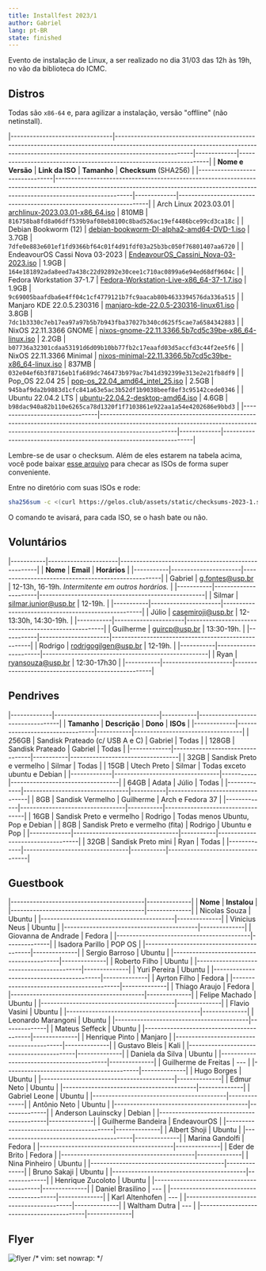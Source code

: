 ```yaml
---
title: Installfest 2023/1
author: Gabriel
lang: pt-BR
state: finished
---
```


Evento de instalação de Linux, a ser realizado no dia 31/03 das 12h às 19h, no vão da biblioteca do ICMC.

## Distros

Todas são `x86-64` e, para agilizar a instalação, versão "offline" (não netinstall).

|--------------------------------|------------------------------------------------------------------------------------------------------------------------------------------------------------------------------------|-------------|--------------------------------------------------------------------|
| **Nome e Versão**              | **Link da ISO**                                                                                                                                                                    | **Tamanho** | **Checksum** (SHA256)                                              |
|--------------------------------|------------------------------------------------------------------------------------------------------------------------------------------------------------------------------------|-------------|--------------------------------------------------------------------|
| Arch Linux 2023.03.01          | [archlinux-2023.03.01-x86_64.iso](https://mirror.ufscar.br/archlinux/iso/2023.03.01/archlinux-2023.03.01-x86_64.iso)                                                               | 810MB       | `816758ba8fd8a06dff539b9af08eb8100c8bad526ac19ef4486bce99cd3ca18c` |
| Debian Bookworm (12)           | [debian-bookworm-DI-alpha2-amd64-DVD-1.iso](https://cdimage.debian.org/cdimage/bookworm_di_alpha2/amd64/iso-dvd/debian-bookworm-DI-alpha2-amd64-DVD-1.iso)                         | 3.7GB       | `7dfe0e883e601ef1fd9366bf64c01f4d91fdf03a25b3bc050f76801407aa6720` |
| EndeavourOS Cassi Nova 03-2023 | [EndeavourOS_Cassini_Nova-03-2023.iso](https://github.com/endeavouros-team/ISO/releases/download/1-EndeavourOS-ISO-releases-archive/EndeavourOS_Cassini_Nova-03-2023.iso)          | 1.9GB       | `164e181892ada8eed7a438c22d92892e30cee1c710ac0899a6e94ed68df9604c` |
| Fedora Workstation 37-1.7      | [Fedora-Workstation-Live-x86_64-37-1.7.iso](https://download.fedoraproject.org/pub/fedora/linux/releases/37/Workstation/x86_64/iso/Fedora-Workstation-Live-x86_64-37-1.7.iso)      | 1.9GB       | `9c69005baafdba6e4ff04c1cf4779121b7fc9aacab80b4633394576da336a515` |
| Manjaro KDE 22.0.5.230316      | [manjaro-kde-22.0.5-230316-linux61.iso](https://download.manjaro.org/kde/22.0.5/manjaro-kde-22.0.5-230316-linux61.iso)                                                             | 3.8GB       | `7dc1b3330c7eb17ea97a97b5b7b943fba37027b340cd625f5cae7a6584342883` |
| NixOS 22.11.3366 GNOME         | [nixos-gnome-22.11.3366.5b7cd5c39be-x86_64-linux.iso](https://releases.nixos.org/nixos/22.11/nixos-22.11.3366.5b7cd5c39be/nixos-gnome-22.11.3366.5b7cd5c39be-x86_64-linux.iso)     | 2.2GB       | `b07736a32301cdaa53191d6d09b10bb77fb2c17eaafd03d5accfd3c44f2ee5f6` |
| NixOS 22.11.3366 Minimal       | [nixos-minimal-22.11.3366.5b7cd5c39be-x86_64-linux.iso](https://releases.nixos.org/nixos/22.11/nixos-22.11.3366.5b7cd5c39be/nixos-minimal-22.11.3366.5b7cd5c39be-x86_64-linux.iso) | 837MB       | `032e04ef6b3f8716eb1fa689dc746473b979ac7b41d392399e313e2e21fb8df9` |
| Pop_OS 22.04 25                | [pop-os_22.04_amd64_intel_25.iso](https://iso.pop-os.org/22.04/amd64/intel/25/pop-os_22.04_amd64_intel_25.iso)                                                                     | 2.5GB       | `945baf9da2b9883d1cfc841a63e5ac3b52df1b9038beef8ef3c95142cede0346` |
| Ubuntu 22.04.2 LTS             | [ubuntu-22.04.2-desktop-amd64.iso](https://releases.ubuntu.com/22.04.2/ubuntu-22.04.2-desktop-amd64.iso)                                                                           | 4.6GB       | `b98dac940a82b110e6265ca78d1320f1f7103861e922aa1a54e4202686e9bbd3` |
|--------------------------------|------------------------------------------------------------------------------------------------------------------------------------------------------------------------------------|-------------|--------------------------------------------------------------------|

Lembre-se de usar o checksum. Além de eles estarem na tabela acima, você pode
baixar [esse arquivo](/assets/static/checksums-2023-1.sha256)
para checar as ISOs de forma super conveniente.

Entre no diretório com suas ISOs e rode:

```bash
sha256sum -c <(curl https://gelos.club/assets/static/checksums-2023-1.sha256)
```

O comando te avisará, para cada ISO, se o hash bate ou não.

## Voluntários

|-----------|----------------------|----------------------------------------------------|
| **Nome**  | **Email**            | **Horários**                                       |
|-----------|----------------------|----------------------------------------------------|
| Gabriel   | g.fontes@usp.br      | 12-13h, 16-19h. _Intermitente em outros horários._ |
|-----------|----------------------|----------------------------------------------------|
| Silmar    | silmar.junior@usp.br | 12-19h.                                            |
|-----------|----------------------|----------------------------------------------------|
| Júlio     | casemiroji@usp.br    | 12-13:30h, 14:30-19h.                              |
|-----------|----------------------|----------------------------------------------------|
| Guilherme | guircp@usp.br        | 13:30-19h.                                         |
|-----------|----------------------|----------------------------------------------------|
| Rodrigo   | rodrigogilgen@usp.br | 12-19h.                                            |
|-----------|----------------------|----------------------------------------------------|
| Ryan      | ryansouza@usp.br     | 12:30-17h30                                        |
|-----------|----------------------|----------------------------------------------------|


## Pendrives

|-------------|---------------------------------|-----------|----------------------------------|
| **Tamanho** | **Descrição**                   | **Dono**  | **ISOs**                         |
|-------------|---------------------------------|-----------|----------------------------------|
| 256GB       | Sandisk Prateado (c/ USB A e C) | Gabriel   | Todas                            |
| 128GB       | Sandisk Prateado                | Gabriel   | Todas                            |
|-------------|---------------------------------|-----------|----------------------------------|
| 32GB        | Sandisk Preto e vermelho        | Silmar    | Todas                            |
| 15GB        | Utech Preto                     | Silmar    | Todas exceto ubuntu e Debian     |
|-------------|---------------------------------|-----------|----------------------------------|
| 64GB        | Adata                           | Júlio     | Todas                            |
|-------------|---------------------------------|-----------|----------------------------------|
| 8GB         | Sandisk Vermelho                | Guilherme | Arch e Fedora 37                 |
|-------------|---------------------------------|-----------|----------------------------------|
| 16GB        | Sandisk Preto e vermelho        | Rodrigo   | Todas menos Ubuntu, Pop e Debian |
| 8GB         | Sandisk Preto e vermelho (fita) | Rodrigo   | Ubuntu e Pop                     |
|-------------|---------------------------------|-----------|----------------------------------|
| 32GB        | Sandisk Preto mini              | Ryan      | Todas                            |
|-------------|---------------------------------|-----------|----------------------------------|

## Guestbook

|------------------------------------------|--------------|
| **Nome**                                 | **Instalou** |
|------------------------------------------|--------------|
| Nicolas Souza                            | Ubuntu       |
|------------------------------------------|--------------|
| Vinicius Neus                            | Ubuntu       |
|------------------------------------------|--------------|
| Giovanna de Andrade                      | Fedora       |
|------------------------------------------|--------------|
| Isadora Parillo                          | POP OS       |
|------------------------------------------|--------------|
| Sergio Barroso                           | Ubuntu       |
|------------------------------------------|--------------|
| Roberto Filho                            | Ubuntu       |
|------------------------------------------|--------------|
| Yuri Pereira                             | Ubuntu       |
|------------------------------------------|--------------|
| Ayrton Filho                             | Fedora       |
|------------------------------------------|--------------|
| Thiago Araujo                            | Fedora       |
|------------------------------------------|--------------|
| Felipe Machado                           | Ubuntu       |
|------------------------------------------|--------------|
| Flavio Vasini                            | Ubuntu       |
|------------------------------------------|--------------|
| Leonardo Marangoni                       | Ubuntu       |
|------------------------------------------|--------------|
| Mateus Seffeck                           | Ubuntu       |
|------------------------------------------|--------------|
| Henrique Pinto                           | Manjaro      |
|------------------------------------------|--------------|
| Gustavo Bleis                            | Kali         |
|------------------------------------------|--------------|
| Daniela da Silva                         | Ubuntu       |
|------------------------------------------|--------------|
| Guilherme de Freitas                     | ---          |
|------------------------------------------|--------------|
| Hugo Borges                              | Ubuntu       |
|------------------------------------------|--------------|
| Edmur Neto                               | Ubuntu       |
|------------------------------------------|--------------|
| Gabriel Leone                            | Ubuntu       |
|------------------------------------------|--------------|
| Antônio Neto                             | Ubuntu       |
|------------------------------------------|--------------|
| Anderson Lauinscky                       | Debian       |
|------------------------------------------|--------------|
| Guilherme Bandeira                       | EndeavourOS  |
|------------------------------------------|--------------|
| Albert Shoji                             | Ubuntu       |
|------------------------------------------|--------------|
| Marina Gandolfi                          | Fedora       |
|------------------------------------------|--------------|
| Eder de Brito                            | Fedora       |
|------------------------------------------|--------------|
| Nina Pinheiro                            | Ubuntu       |
|------------------------------------------|--------------|
| Bruno Sakaji                             | Ubuntu       |
|------------------------------------------|--------------|
| Henrique Zucoloto                        | Ubuntu       |
|------------------------------------------|--------------|
| Daniel Brasilino                         | ---          |
|------------------------------------------|--------------|
| Karl Altenhofen                          | ---          |
|------------------------------------------|--------------|
| Waltham Dutra                            | ---          |
|------------------------------------------|--------------|


## Flyer

![flyer](https://cloud.gelos.club/s/Xc54aS3He2FfcT8/preview)
/* vim: set nowrap: */

